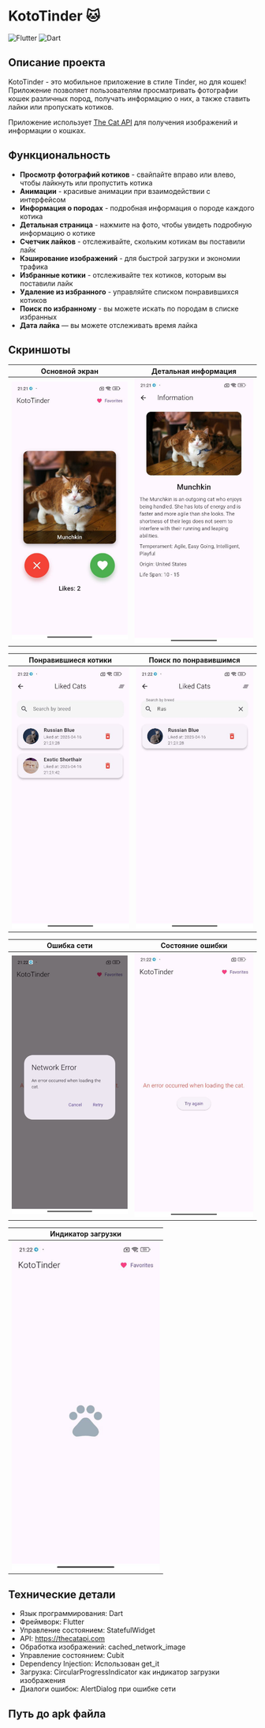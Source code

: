 # KotoTinder 🐱

![Flutter](https://img.shields.io/badge/Flutter-3.0+-46D1FD?style=flat-square&logo=flutter)
![Dart](https://img.shields.io/badge/Dart-3.0+-0175C2?style=flat-square&logo=dart)

## Описание проекта

KotoTinder - это мобильное приложение в стиле Tinder, но для кошек! Приложение позволяет пользователям просматривать фотографии кошек различных пород, получать информацию о них, а также ставить лайки или пропускать котиков.

Приложение использует [The Cat API](https://thecatapi.com/) для получения изображений и информации о кошках.

## Функциональность

- **Просмотр фотографий котиков** - свайпайте вправо или влево, чтобы лайкнуть или пропустить котика
- **Анимации** - красивые анимации при взаимодействии с интерфейсом
- **Информация о породах** - подробная информация о породе каждого котика
- **Детальная страница** - нажмите на фото, чтобы увидеть подробную информацию о котике
- **Счетчик лайков** - отслеживайте, скольким котикам вы поставили лайк
- **Кэширование изображений** - для быстрой загрузки и экономии трафика
- **Избранные котики** - отслеживайте тех котиков, которым вы поставили лайк
- **Удаление из избранного** - управляйте списком понравившихся котиков
- **Поиск по избранному** - вы можете искать по породам в списке избранных
- **Дата лайка** — вы можете отслеживать время лайка

## Скриншоты

| Основной экран | Детальная информация |
| --- | --- |
| <img src="screenshots/main.jpg" alt="Основной экран" width="300" /> | <img src="screenshots/cat_details.jpg" alt="Детальная информация" width="300" /> |

| Понравившиеся котики | Поиск по понравившимся |
| --- | --- |
| <img src="screenshots/liked_cat.jpg" alt="Понравившиеся котики" width="300" /> | <img src="screenshots/search.jpg" alt="Поиск по понравившимся" width="300" /> |

| Ошибка сети | Состояние ошибки |
| --- | --- |
| <img src="screenshots/alert.jpg" alt="Ошибка сети" width="300" /> | <img src="screenshots/error_state.jpg" alt="Состояние ошибки" width="300" /> |

| Индикатор загрузки |
| --- |
| <img src="screenshots/progress_bar.jpg" alt="Индикатор загрузки" width="300" /> |

## Технические детали

- Язык программирования: Dart
- Фреймворк: Flutter
- Управление состоянием: StatefulWidget
- API: https://thecatapi.com
- Обработка изображений: cached_network_image
- Управление состоянием: Cubit
- Dependency Injection: Использован get_it
- Загрузка: CircularProgressIndicator как индикатор загрузки изображения
- Диалоги ошибок: AlertDialog при ошибке сети

## Путь до apk файла



